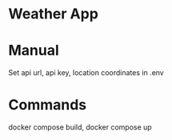# Weather App

# Manual
Set api url, api key, location coordinates in .env

# Commands
docker compose build, docker compose up





